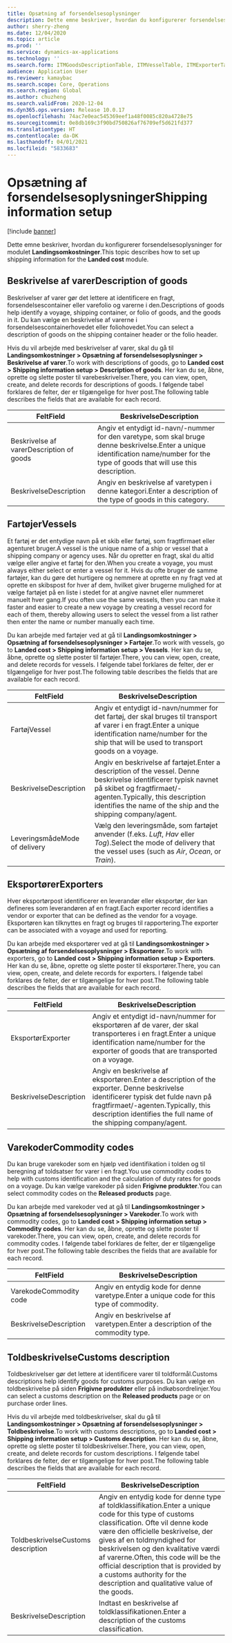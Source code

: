 ```yaml
---
title: Opsætning af forsendelsesoplysninger
description: Dette emne beskriver, hvordan du konfigurerer forsendelsesoplysninger for modulet Landingsomkostninger.
author: sherry-zheng
ms.date: 12/04/2020
ms.topic: article
ms.prod: ''
ms.service: dynamics-ax-applications
ms.technology: ''
ms.search.form: ITMGoodsDescriptionTable, ITMVesselTable, ITMExporterTable, ITMCommodityCodeTable, ITMCustomsDescription
audience: Application User
ms.reviewer: kamaybac
ms.search.scope: Core, Operations
ms.search.region: Global
ms.author: chuzheng
ms.search.validFrom: 2020-12-04
ms.dyn365.ops.version: Release 10.0.17
ms.openlocfilehash: 74ac7e0eac545369eef1a48f0085c820a4728e75
ms.sourcegitcommit: 0e8db169c3f90bd750826af76709ef5d621fd377
ms.translationtype: HT
ms.contentlocale: da-DK
ms.lasthandoff: 04/01/2021
ms.locfileid: "5833683"
---
```

# <a name="shipping-information-setup"></a><span data-ttu-id="57ac8-103">Opsætning af forsendelsesoplysninger</span><span class="sxs-lookup"><span data-stu-id="57ac8-103">Shipping information setup</span></span>

[!include [banner](../../includes/banner.md)]

<span data-ttu-id="57ac8-104">Dette emne beskriver, hvordan du konfigurerer forsendelsesoplysninger for modulet **Landingsomkostninger**.</span><span class="sxs-lookup"><span data-stu-id="57ac8-104">This topic describes how to set up shipping information for the **Landed cost** module.</span></span>

## <a name="description-of-goods"></a><a name="description-of-goods"></a><span data-ttu-id="57ac8-105">Beskrivelse af varer</span><span class="sxs-lookup"><span data-stu-id="57ac8-105">Description of goods</span></span>

<span data-ttu-id="57ac8-106">Beskrivelser af varer gør det lettere at identificere en fragt, forsendelsescontainer eller varefolio og varerne i den.</span><span class="sxs-lookup"><span data-stu-id="57ac8-106">Descriptions of goods help identify a voyage, shipping container, or folio of goods, and the goods in it.</span></span> <span data-ttu-id="57ac8-107">Du kan vælge en beskrivelse af varerne i forsendelsescontainerhovedet eller foliohovedet.</span><span class="sxs-lookup"><span data-stu-id="57ac8-107">You can select a description of goods on the shipping container header or the folio header.</span></span>

<span data-ttu-id="57ac8-108">Hvis du vil arbejde med beskrivelser af varer, skal du gå til **Landingsomkostninger \> Opsætning af forsendelsesoplysninger \> Beskrivelse af varer**.</span><span class="sxs-lookup"><span data-stu-id="57ac8-108">To work with descriptions of goods, go to **Landed cost \> Shipping information setup \> Description of goods**.</span></span> <span data-ttu-id="57ac8-109">Her kan du se, åbne, oprette og slette poster til varebeskrivelser.</span><span class="sxs-lookup"><span data-stu-id="57ac8-109">There, you can view, open, create, and delete records for descriptions of goods.</span></span> <span data-ttu-id="57ac8-110">I følgende tabel forklares de felter, der er tilgængelige for hver post.</span><span class="sxs-lookup"><span data-stu-id="57ac8-110">The following table describes the fields that are available for each record.</span></span>

| <span data-ttu-id="57ac8-111">Felt</span><span class="sxs-lookup"><span data-stu-id="57ac8-111">Field</span></span> | <span data-ttu-id="57ac8-112">Beskrivelse</span><span class="sxs-lookup"><span data-stu-id="57ac8-112">Description</span></span> |
|---|---|
| <span data-ttu-id="57ac8-113">Beskrivelse af varer</span><span class="sxs-lookup"><span data-stu-id="57ac8-113">Description of goods</span></span> | <span data-ttu-id="57ac8-114">Angiv et entydigt id-navn/-nummer for den varetype, som skal bruge denne beskrivelse.</span><span class="sxs-lookup"><span data-stu-id="57ac8-114">Enter a unique identification name/number for the type of goods that will use this description.</span></span> |
| <span data-ttu-id="57ac8-115">Beskrivelse</span><span class="sxs-lookup"><span data-stu-id="57ac8-115">Description</span></span> | <span data-ttu-id="57ac8-116">Angiv en beskrivelse af varetypen i denne kategori.</span><span class="sxs-lookup"><span data-stu-id="57ac8-116">Enter a description of the type of goods in this category.</span></span> |

## <a name="vessels"></a><a name="vessels"></a><span data-ttu-id="57ac8-117">Fartøjer</span><span class="sxs-lookup"><span data-stu-id="57ac8-117">Vessels</span></span>

<span data-ttu-id="57ac8-118">Et fartøj er det entydige navn på et skib eller fartøj, som fragtfirmaet eller agenturet bruger.</span><span class="sxs-lookup"><span data-stu-id="57ac8-118">A vessel is the unique name of a ship or vessel that a shipping company or agency uses.</span></span> <span data-ttu-id="57ac8-119">Når du opretter en fragt, skal du altid vælge eller angive et fartøj for den.</span><span class="sxs-lookup"><span data-stu-id="57ac8-119">When you create a voyage, you must always either select or enter a vessel for it.</span></span> <span data-ttu-id="57ac8-120">Hvis du ofte bruger de samme fartøjer, kan du gøre det hurtigere og nemmere at oprette en ny fragt ved at oprette en skibspost for hver af dem, hvilket giver brugerne mulighed for at vælge fartøjet på en liste i stedet for at angive navnet eller nummeret manuelt hver gang.</span><span class="sxs-lookup"><span data-stu-id="57ac8-120">If you often use the same vessels, then you can make it faster and easier to create a new voyage by creating a vessel record for each of them, thereby allowing users to select the vessel from a list rather then enter the name or number manually each time.</span></span>

<span data-ttu-id="57ac8-121">Du kan arbejde med fartøjer ved at gå til **Landingsomkostninger \> Opsætning af forsendelsesoplysninger \> Fartøjer**.</span><span class="sxs-lookup"><span data-stu-id="57ac8-121">To work with vessels, go to **Landed cost \> Shipping information setup \> Vessels**.</span></span> <span data-ttu-id="57ac8-122">Her kan du se, åbne, oprette og slette poster til fartøjer.</span><span class="sxs-lookup"><span data-stu-id="57ac8-122">There, you can view, open, create, and delete records for vessels.</span></span> <span data-ttu-id="57ac8-123">I følgende tabel forklares de felter, der er tilgængelige for hver post.</span><span class="sxs-lookup"><span data-stu-id="57ac8-123">The following table describes the fields that are available for each record.</span></span>

| <span data-ttu-id="57ac8-124">Felt</span><span class="sxs-lookup"><span data-stu-id="57ac8-124">Field</span></span> | <span data-ttu-id="57ac8-125">Beskrivelse</span><span class="sxs-lookup"><span data-stu-id="57ac8-125">Description</span></span> |
|---|---|
| <span data-ttu-id="57ac8-126">Fartøj</span><span class="sxs-lookup"><span data-stu-id="57ac8-126">Vessel</span></span> | <span data-ttu-id="57ac8-127">Angiv et entydigt id-navn/nummer for det fartøj, der skal bruges til transport af varer i en fragt.</span><span class="sxs-lookup"><span data-stu-id="57ac8-127">Enter a unique identification name/number for the ship that will be used to transport goods on a voyage.</span></span> |
| <span data-ttu-id="57ac8-128">Beskrivelse</span><span class="sxs-lookup"><span data-stu-id="57ac8-128">Description</span></span> | <span data-ttu-id="57ac8-129">Angiv en beskrivelse af fartøjet.</span><span class="sxs-lookup"><span data-stu-id="57ac8-129">Enter a description of the vessel.</span></span> <span data-ttu-id="57ac8-130">Denne beskrivelse identificerer typisk navnet på skibet og fragtfirmaet/-agenten.</span><span class="sxs-lookup"><span data-stu-id="57ac8-130">Typically, this description identifies the name of the ship and the shipping company/agent.</span></span> |
| <span data-ttu-id="57ac8-131">Leveringsmåde</span><span class="sxs-lookup"><span data-stu-id="57ac8-131">Mode of delivery</span></span> | <span data-ttu-id="57ac8-132">Vælg den leveringsmåde, som fartøjet anvender (f.eks. _Luft_, _Hav_ eller _Tog_).</span><span class="sxs-lookup"><span data-stu-id="57ac8-132">Select the mode of delivery that the vessel uses (such as _Air_, _Ocean_, or _Train_).</span></span> |

## <a name="exporters"></a><span data-ttu-id="57ac8-133">Eksportører</span><span class="sxs-lookup"><span data-stu-id="57ac8-133">Exporters</span></span>

<span data-ttu-id="57ac8-134">Hver eksportørpost identificerer en leverandør eller eksportør, der kan defineres som leverandøren af en fragt.</span><span class="sxs-lookup"><span data-stu-id="57ac8-134">Each exporter record identifies a vendor or exporter that can be defined as the vendor for a voyage.</span></span> <span data-ttu-id="57ac8-135">Eksportøren kan tilknyttes en fragt og bruges til rapportering.</span><span class="sxs-lookup"><span data-stu-id="57ac8-135">The exporter can be associated with a voyage and used for reporting.</span></span>

<span data-ttu-id="57ac8-136">Du kan arbejde med eksportører ved at gå til **Landingsomkostninger \> Opsætning af forsendelsesoplysninger \> Eksportører**.</span><span class="sxs-lookup"><span data-stu-id="57ac8-136">To work with exporters, go to **Landed cost \> Shipping information setup \> Exporters**.</span></span> <span data-ttu-id="57ac8-137">Her kan du se, åbne, oprette og slette poster til eksportører.</span><span class="sxs-lookup"><span data-stu-id="57ac8-137">There, you can view, open, create, and delete records for exporters.</span></span> <span data-ttu-id="57ac8-138">I følgende tabel forklares de felter, der er tilgængelige for hver post.</span><span class="sxs-lookup"><span data-stu-id="57ac8-138">The following table describes the fields that are available for each record.</span></span>

| <span data-ttu-id="57ac8-139">Felt</span><span class="sxs-lookup"><span data-stu-id="57ac8-139">Field</span></span> | <span data-ttu-id="57ac8-140">Beskrivelse</span><span class="sxs-lookup"><span data-stu-id="57ac8-140">Description</span></span> |
|---|---|
| <span data-ttu-id="57ac8-141">Eksportør</span><span class="sxs-lookup"><span data-stu-id="57ac8-141">Exporter</span></span> | <span data-ttu-id="57ac8-142">Angiv et entydigt id-navn/nummer for eksportøren af de varer, der skal transporteres i en fragt.</span><span class="sxs-lookup"><span data-stu-id="57ac8-142">Enter a unique identification name/number for the exporter of goods that are transported on a voyage.</span></span> |
| <span data-ttu-id="57ac8-143">Beskrivelse</span><span class="sxs-lookup"><span data-stu-id="57ac8-143">Description</span></span> | <span data-ttu-id="57ac8-144">Angiv en beskrivelse af eksportøren.</span><span class="sxs-lookup"><span data-stu-id="57ac8-144">Enter a description of the exporter.</span></span> <span data-ttu-id="57ac8-145">Denne beskrivelse identificerer typisk det fulde navn på fragtfirmaet/-agenten.</span><span class="sxs-lookup"><span data-stu-id="57ac8-145">Typically, this description identifies the full name of the shipping company/agent.</span></span> |

## <a name="commodity-codes"></a><span data-ttu-id="57ac8-146">Varekoder</span><span class="sxs-lookup"><span data-stu-id="57ac8-146">Commodity codes</span></span>

<span data-ttu-id="57ac8-147">Du kan bruge varekoder som en hjælp ved identifikation i tolden og til beregning af toldsatser for varer i en fragt.</span><span class="sxs-lookup"><span data-stu-id="57ac8-147">You use commodity codes to help with customs identification and the calculation of duty rates for goods on a voyage.</span></span> <span data-ttu-id="57ac8-148">Du kan vælge varekoder på siden **Frigivne produkter**.</span><span class="sxs-lookup"><span data-stu-id="57ac8-148">You can select commodity codes on the **Released products** page.</span></span>

<span data-ttu-id="57ac8-149">Du kan arbejde med varekoder ved at gå til **Landingsomkostninger \> Opsætning af forsendelsesoplysninger \> Varekoder**.</span><span class="sxs-lookup"><span data-stu-id="57ac8-149">To work with commodity codes, go to **Landed cost \> Shipping information setup \> Commodity codes**.</span></span> <span data-ttu-id="57ac8-150">Her kan du se, åbne, oprette og slette poster til varekoder.</span><span class="sxs-lookup"><span data-stu-id="57ac8-150">There, you can view, open, create, and delete records for commodity codes.</span></span> <span data-ttu-id="57ac8-151">I følgende tabel forklares de felter, der er tilgængelige for hver post.</span><span class="sxs-lookup"><span data-stu-id="57ac8-151">The following table describes the fields that are available for each record.</span></span>

| <span data-ttu-id="57ac8-152">Felt</span><span class="sxs-lookup"><span data-stu-id="57ac8-152">Field</span></span> | <span data-ttu-id="57ac8-153">Beskrivelse</span><span class="sxs-lookup"><span data-stu-id="57ac8-153">Description</span></span> |
|---|---|
| <span data-ttu-id="57ac8-154">Varekode</span><span class="sxs-lookup"><span data-stu-id="57ac8-154">Commodity code</span></span> | <span data-ttu-id="57ac8-155">Angiv en entydig kode for denne varetype.</span><span class="sxs-lookup"><span data-stu-id="57ac8-155">Enter a unique code for this type of commodity.</span></span> |
| <span data-ttu-id="57ac8-156">Beskrivelse</span><span class="sxs-lookup"><span data-stu-id="57ac8-156">Description</span></span> | <span data-ttu-id="57ac8-157">Angiv en beskrivelse af varetypen.</span><span class="sxs-lookup"><span data-stu-id="57ac8-157">Enter a description of the commodity type.</span></span> |

## <a name="customs-description"></a><span data-ttu-id="57ac8-158">Toldbeskrivelse</span><span class="sxs-lookup"><span data-stu-id="57ac8-158">Customs description</span></span>

<span data-ttu-id="57ac8-159">Toldbeskrivelser gør det lettere at identificere varer til toldformål.</span><span class="sxs-lookup"><span data-stu-id="57ac8-159">Customs descriptions help identify goods for customs purposes.</span></span> <span data-ttu-id="57ac8-160">Du kan vælge en toldbeskrivelse på siden **Frigivne produkter** eller på indkøbsordrelinjer.</span><span class="sxs-lookup"><span data-stu-id="57ac8-160">You can select a customs description on the **Released products** page or on purchase order lines.</span></span>

<span data-ttu-id="57ac8-161">Hvis du vil arbejde med toldbeskrivelser, skal du gå til **Landingsomkostninger \> Opsætning af forsendelsesoplysninger \> Toldbeskrivelse**.</span><span class="sxs-lookup"><span data-stu-id="57ac8-161">To work with customs descriptions, go to **Landed cost \> Shipping information setup \> Customs description**.</span></span> <span data-ttu-id="57ac8-162">Her kan du se, åbne, oprette og slette poster til toldbeskrivelser.</span><span class="sxs-lookup"><span data-stu-id="57ac8-162">There, you can view, open, create, and delete records for custom descriptions.</span></span> <span data-ttu-id="57ac8-163">I følgende tabel forklares de felter, der er tilgængelige for hver post.</span><span class="sxs-lookup"><span data-stu-id="57ac8-163">The following table describes the fields that are available for each record.</span></span>

| <span data-ttu-id="57ac8-164">Felt</span><span class="sxs-lookup"><span data-stu-id="57ac8-164">Field</span></span> | <span data-ttu-id="57ac8-165">Beskrivelse</span><span class="sxs-lookup"><span data-stu-id="57ac8-165">Description</span></span> |
|---|---|
| <span data-ttu-id="57ac8-166">Toldbeskrivelse</span><span class="sxs-lookup"><span data-stu-id="57ac8-166">Customs description</span></span> | <span data-ttu-id="57ac8-167">Angiv en entydig kode for denne type af toldklassifikation.</span><span class="sxs-lookup"><span data-stu-id="57ac8-167">Enter a unique code for this type of customs classification.</span></span> <span data-ttu-id="57ac8-168">Ofte vil denne kode være den officielle beskrivelse, der gives af en toldmyndighed for beskrivelsen og den kvalitative værdi af varerne.</span><span class="sxs-lookup"><span data-stu-id="57ac8-168">Often, this code will be the official description that is provided by a customs authority for the description and qualitative value of the goods.</span></span> |
| <span data-ttu-id="57ac8-169">Beskrivelse</span><span class="sxs-lookup"><span data-stu-id="57ac8-169">Description</span></span> | <span data-ttu-id="57ac8-170">Indtast en beskrivelse af toldklassifikationen.</span><span class="sxs-lookup"><span data-stu-id="57ac8-170">Enter a description of the customs classification.</span></span> |
